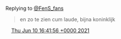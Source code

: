 Replying to [@FenS\_fans](https://twitter.com/FenS_fans/status/1402985040418463753)

> en zo te zien cum laude, bijna koninklijk

<img src="../../media/tweet.ico" width="12" /> [Thu Jun 10 16:41:56 +0000 2021](https://twitter.com/DromerDenker/status/1403029676017266694)